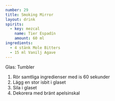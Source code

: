 ```yaml
---
number: 29
title: Smoking Mirror
layout: drink
spirits: 
  - key: mezcal
    name: Tier Espadín
    amount: 60 ml
ingredients: 
  - 4 stänk Mole Bitters 
  - 15 ml Vanilj Agave
---
```


Glas: Tumbler

1) Rör samtliga ingredienser med is 60 sekunder 
2) Lägg en stor isbit i glaset
3) Sila i glaset  
4) Dekorera med bränt apelsinskal